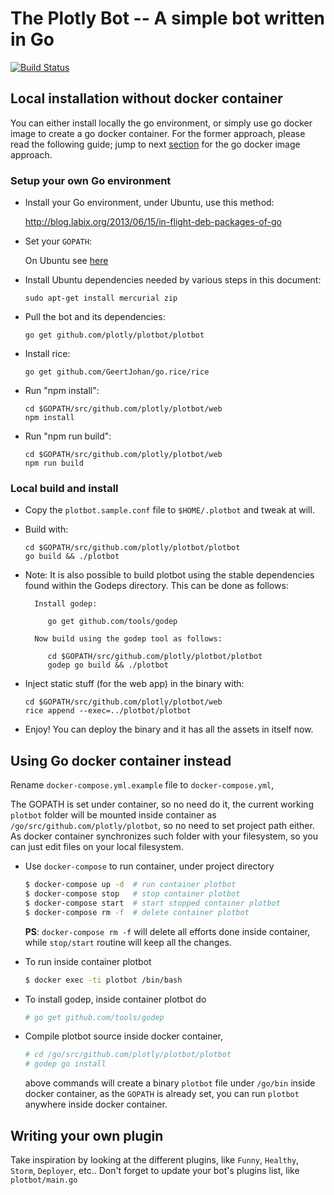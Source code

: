 # The Plotly Bot -- A simple bot written in Go

[![Build Status](https://drone.io/github.com/plotly/plotbot/status.png)](https://drone.io/github.com/plotly/plotbot/latest)


## Local installation without docker container

You can either install locally the go environment, or simply use go docker image to create a go docker container. For the former approach, please read the following guide; jump to next [section](#using-go-docker-container-instead) for the go docker image approach.

### Setup your own Go environment

* Install your Go environment, under Ubuntu, use this method:

    http://blog.labix.org/2013/06/15/in-flight-deb-packages-of-go

* Set your `GOPATH`:

    On Ubuntu see [here](http://stackoverflow.com/questions/21001387/how-do-i-set-the-gopath-environment-variable-on-ubuntu-what-file-must-i-edit/21012349#21012349)


* Install Ubuntu dependencies needed by various steps in this document:

    ```sudo apt-get install mercurial zip```

* Pull the bot and its dependencies:

    ```go get github.com/plotly/plotbot/plotbot```

* Install rice:

    ```go get github.com/GeertJohan/go.rice/rice```

* Run "npm install":

   ```
   cd $GOPATH/src/github.com/plotly/plotbot/web
   npm install
   ```

* Run "npm run build":

   ```
   cd $GOPATH/src/github.com/plotly/plotbot/web
   npm run build
   ```

### Local build and install

* Copy the `plotbot.sample.conf` file to `$HOME/.plotbot` and tweak at will.

* Build with:

   ```
   cd $GOPATH/src/github.com/plotly/plotbot/plotbot
   go build && ./plotbot
   ```
   
* Note: It is also possible to build plotbot using the stable dependencies found
        within the Godeps directory. This can be done as follows: 
        
        Install godep: 
        
           go get github.com/tools/godep
           
        Now build using the godep tool as follows:
        
           cd $GOPATH/src/github.com/plotly/plotbot/plotbot
           godep go build && ./plotbot
              
                   
* Inject static stuff (for the web app) in the binary with:

   ```
   cd $GOPATH/src/github.com/plotly/plotbot/web
   rice append --exec=../plotbot/plotbot
   ```

* Enjoy! You can deploy the binary and it has all the assets in itself now.


## Using Go docker container instead

Rename `docker-compose.yml.example` file to `docker-compose.yml`, 

The GOPATH is set under container, so no need do it, the current working `plotbot` folder will be mounted inside container as `/go/src/github.com/plotly/plotbot`, so no need to set project path either. As docker container synchronizes such folder with your filesystem, so you can just edit files on your local filesystem. 

* Use `docker-compose` to run container, under project directory

    ```bash
    $ docker-compose up -d  # run container plotbot
    $ docker-compose stop   # stop container plotbot
    $ docker-compose start  # start stopped container plotbot
    $ docker-compose rm -f  # delete container plotbot
    ```
  **PS**: `docker-compose rm -f` will delete all efforts done inside container, while `stop/start` routine will keep all the changes.

* To run inside container plotbot

    ```bash
    $ docker exec -ti plotbot /bin/bash
    ```

* To install godep, inside container plotbot do

    ```bash
    # go get github.com/tools/godep
    ```

* Compile plotbot source inside docker container,

    ```bash
    # cd /go/src/github.com/plotly/plotbot/plotbot
    # godep go install
    ```

    above commands will create a binary `plotbot` file under `/go/bin` inside docker container, as the `GOPATH` is already set, you can run `plotbot` anywhere inside docker container.


## Writing your own plugin

Take inspiration by looking at the different plugins, like `Funny`,
`Healthy`, `Storm`, `Deployer`, etc..  Don't forget to update your
bot's plugins list, like `plotbot/main.go`
